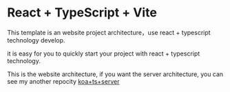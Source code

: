 # React + TypeScript + Vite

This template is an website project architecture，use react + typescript technology develop.

it is easy for you to quickly start your project with react + typescript technology.

This is the website architecture, if you want the server architecture, you can see my another repocity [koa+ts+server](https://github.com/alincoder/koa-ts-server)